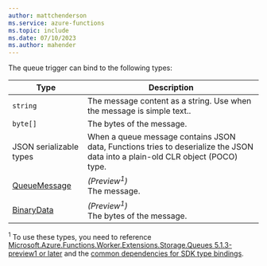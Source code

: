 ```yaml
---
author: mattchenderson
ms.service: azure-functions
ms.topic: include
ms.date: 07/10/2023
ms.author: mahender
---
```


The queue trigger can bind to the following types:

| Type | Description |
| --- | --- |
| `string` | The message content as a string. Use when the message is simple text.. |
| `byte[]` | The bytes of the message. |
| JSON serializable types | When a queue message contains JSON data, Functions tries to deserialize the JSON data into a plain-old CLR object (POCO) type. |
| [QueueMessage]| _(Preview<sup>1</sup>)_<br/>The message. |
| [BinaryData]| _(Preview<sup>1</sup>)_<br/>The bytes of the message. |

<sup>1</sup> To use these types, you need to reference [Microsoft.Azure.Functions.Worker.Extensions.Storage.Queues 5.1.3-preview1 or later](https://www.nuget.org/packages/Microsoft.Azure.Functions.Worker.Extensions.Storage.Queues/5.1.3-preview1) and the [common dependencies for SDK type bindings](../articles/azure-functions/dotnet-isolated-process-guide.md#sdk-types-preview).

[QueueMessage]: /dotnet/api/azure.storage.queues.models.queuemessage
[BinaryData]: /dotnet/api/system.binarydata